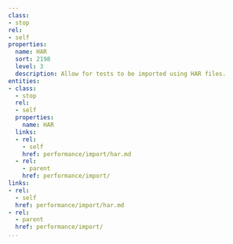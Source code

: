 ```yaml
---
class:
- stop
rel:
- self
properties:
  name: HAR
  sort: 2198
  level: 3
  description: Allow for tests to be imported using HAR files.
entities:
- class:
  - stop
  rel:
  - self
  properties:
    name: HAR
  links:
  - rel:
    - self
    href: performance/import/har.md
  - rel:
    - parent
    href: performance/import/
links:
- rel:
  - self
  href: performance/import/har.md
- rel:
  - parent
  href: performance/import/
...
```

